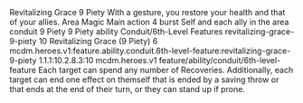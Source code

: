 <ability>
  <name>Revitalizing Grace</name>
  <cost>9 Piety</cost>
  <flavor>With a gesture, you restore your health and that of your allies.</flavor>
  <keywords>
    <keyword>Area</keyword>
    <keyword>Magic</keyword>
  </keywords>
  <type>Main action</type>
  <distance>4 burst</distance>
  <target>Self and each ally in the area</target>
  <metadata>
    <class>conduit</class>
    <cost>9 Piety</cost>
    <cost_amount>9</cost_amount>
    <cost_resource>Piety</cost_resource>
    <feature_type>ability</feature_type>
    <file_dpath>Conduit/6th-Level Features</file_dpath>
    <item_id>revitalizing-grace-9-piety</item_id>
    <item_index>10</item_index>
    <item_name>Revitalizing Grace (9 Piety)</item_name>
    <level>6</level>
    <scc>mcdm.heroes.v1:feature.ability.conduit.6th-level-feature:revitalizing-grace-9-piety</scc>
    <scdc>1.1.1:10.2.8.3:10</scdc>
    <source>mcdm.heroes.v1</source>
    <type>feature/ability/conduit/6th-level-feature</type>
  </metadata>
  <effects>
    <effect type="mundane">Each target can spend any number of Recoveries. Additionally, each target can end one effect on themself that is ended by a saving throw or that ends at the end of their turn, or they can stand up if prone.</effect>
  </effects>
</ability>
